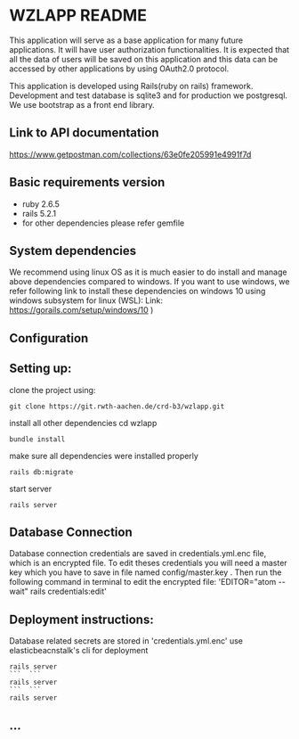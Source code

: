 # WZLAPP README

This application will serve as a base application for many future applications.
It will have user authorization functionalities. It is expected that all the data
of users will be saved on this application and this data can be accessed by
other applications by using OAuth2.0 protocol.

This application is developed using Rails(ruby on rails) framework. Development
and test database is sqlite3 and for production we postgresql. We use bootstrap
as a front end library.

## Link to API documentation
https://www.getpostman.com/collections/63e0fe205991e4991f7d

## Basic requirements version
  - ruby 2.6.5
  - rails 5.2.1
  - for other dependencies please refer gemfile


## System dependencies
  We recommend using linux OS as it is much easier to do install and manage
  above dependencies compared to windows. If you want to use windows, we
  refer following link to install these dependencies on windows 10 using
  windows subsystem for linux (WSL):
  Link: https://gorails.com/setup/windows/10 )

## Configuration

## Setting up:
  clone the project using:
  ```
  git clone https://git.rwth-aachen.de/crd-b3/wzlapp.git
  ```
  install all other dependencies
  cd wzlapp
  ```
  bundle install
  ```
  make sure all dependencies were installed properly
  ```
  rails db:migrate
  ```
  start server
  ```
  rails server
  ```



## Database Connection
  Database connection credentials are saved in credentials.yml.enc file, which
  is an encrypted file.
  To edit theses credentials you will need a master key which you have to save
  in file named config/master.key . Then run the following command in terminal
  to edit the encrypted file:
    'EDITOR="atom --wait" rails credentials:edit'

## Deployment instructions:
  Database related secrets are stored in 'credentials.yml.enc'
  use elasticbeacnstalk's cli for deployment
  ```
  rails server
  ```  ```
  rails server
  ```  ```
  rails server
  ```
## ...
